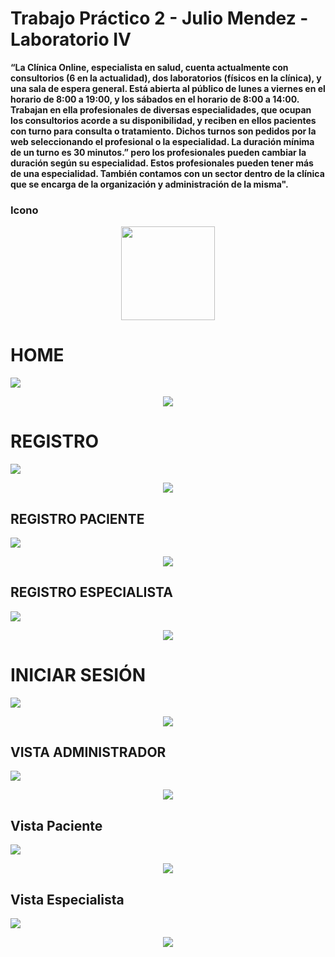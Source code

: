 # Trabajo Práctico 2 - Julio Mendez - Laboratorio IV



**“La Clínica Online, especialista en salud, cuenta actualmente con consultorios (6 en la actualidad),
dos laboratorios (físicos en la clínica), y una sala de espera general. Está abierta al público de lunes a
viernes en el horario de 8:00 a 19:00, y los sábados en el horario de 8:00 a 14:00.
Trabajan en ella profesionales de diversas especialidades, que ocupan los consultorios acorde a su
disponibilidad, y reciben en ellos pacientes con turno para consulta o tratamiento. Dichos turnos son
pedidos por la web seleccionando el profesional o la especialidad. La duración mínima de un turno es
30 minutos.” pero los profesionales pueden cambiar la duración según su especialidad. Estos
profesionales pueden tener más de una especialidad.
También contamos con un sector dentro de la clínica que se encarga de la organización y
administración de la misma".**

### Icono

<p align="center">
  <img src="src/assets/favicon.png" width="150" height="150">
</p>

# HOME

![](resources/home.png)
<p align="center">
  <img src="/resources/home.png">
</p>

# REGISTRO

![](resources/registro.png)
<p align="center">
  <img src="/resources/registro.png">
</p>

## REGISTRO PACIENTE

![](resources/registroPaciente.png)
<p align="center">
  <img src="/resources/registroPaciente.png">
</p>

## REGISTRO ESPECIALISTA

![](resources/registroEspecialista.png)
<p align="center">
  <img src="/resources/registroEspecialista.png">
</p>

# INICIAR SESIÓN

![](resources/login.png)
<p align="center">
  <img src="/resources/login.png">
</p>

## VISTA ADMINISTRADOR


![](FotosReadme/vistaAdmin.png)
<p align="center">
  <img src="/resources/vistaAdmin.png">
</p>

## Vista Paciente


![](FotosReadme/vistaPaciente.png)
<p align="center">
  <img src="/resources/vistaPaciente.png">
</p>

## Vista Especialista


![](FotosReadme/vistaEspecialista.png)
<p align="center">
  <img src="src/resources/vistaEspecialista.png">
</p>
